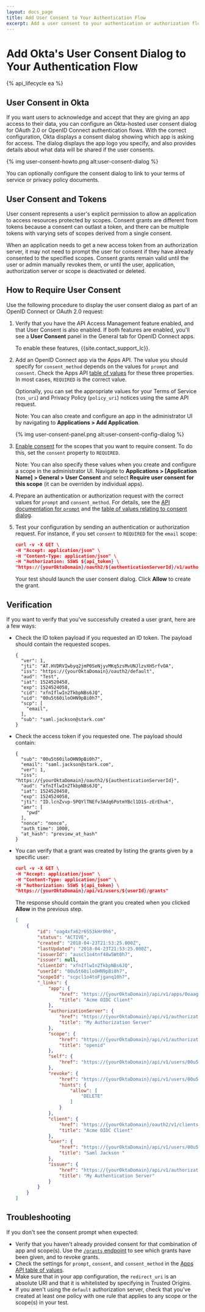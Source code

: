 ```yaml
---
layout: docs_page
title: Add User Consent to Your Authentication Flow
excerpt: Add a user consent to your authentication or authorization flow
---
```

# Add Okta's User Consent Dialog to Your Authentication Flow

{% api_lifecycle ea %}

## User Consent in Okta

If you want users to acknowledge and accept that they are giving an app access to their data, you can configure an Okta-hosted user consent dialog for OAuth 2.0 or OpenID Connect authentication flows. With the correct configuration, Okta displays a consent dialog showing which app is asking for access. The dialog displays the app logo you specify, and also provides details about what data will be shared if the user consents.

{% img user-consent-howto.png alt:user-consent-dialog %}

You can optionally configure the consent dialog to link to your terms of service or privacy policy documents.

## User Consent and Tokens

User consent represents a user's explicit permission to allow an application to access resources protected by scopes. Consent grants are different from tokens because a consent can outlast a token, and there can be multiple tokens with varying sets of scopes derived from a single consent.

When an application needs to get a new access token from an authorization server, it may not need to prompt the user for consent if they have already consented to the specified scopes. Consent grants remain valid until the user or admin manually revokes them, or until the user, application, authorization server or scope is deactivated or deleted.

## How to Require User Consent

Use the following procedure to display the user consent dialog as part of an OpenID Connect or OAuth 2.0 request:

1. Verify that you have the API Access Management feature enabled, and that User Consent is also enabled. If both features are enabled, you'll see a **User Consent** panel in the General tab for OpenID Connect apps.

    To enable these features, {{site.contact_support_lc}}.

2. Add an OpenID Connect app via the Apps API. The value you should specify for `consent_method` depends on the values for `prompt` and `consent`. Check the Apps API [table of values](https://developer.okta.com/docs/api/resources/apps#add-oauth-20-client-application) for these three properties. In most cases, `REQUIRED` is the correct value.

    Optionally, you can set the appropriate values for your Terms of Service (`tos_uri`) and Privacy Policy (`policy_uri`) notices using the same API request.

    Note: You can also create and configure an app in the administrator UI by navigating to **Applications > Add Application**.

    {% img user-consent-panel.png alt:user-consent-config-dialog %}

3. [Enable consent](/docs/api/resources/authorization-servers#create-a-scope) for the scopes that you want to require consent. To do this, set the `consent` property to `REQUIRED`.

    Note: You can also specify these values when you create and configure a scope in the administrator UI. Navigate to **Applications > [Application Name] > General > User Consent** and select **Require user consent for this scope** (it can be overriden by individual apps).

4. Prepare an authentication or authorization request with the correct values for `prompt` and `consent_method`. For details, see the [API documentation for `prompt`](/docs/api/resources/oidc#parameter-details) and the [table of values relating to consent dialog](/docs/api/resources/apps#settings-7).

5. Test your configuration by sending an authentication or authorization request. For instance, if you set `consent` to `REQUIRED` for the `email` scope:

    ~~~json
    curl -v -X GET \
    -H "Accept: application/json" \
    -H "Content-Type: application/json" \
    -H "Authorization: SSWS ${api_token} \
    "https://{yourOktaDomain}/oauth2/${authenticationServerId}/v1/authorize?client_id=${clientId}&response_type=token&response_mode=fragment&scope=email&redirect_uri=http://localhost:54321&state=myState&nonce=${nonce}"
    ~~~

    Your test should launch the user consent dialog. Click **Allow** to create the grant.

## Verification

If you want to verify that you've successfully created a user grant, here are a few ways:

* Check the ID token payload if you requested an ID token. The payload should contain the requested scopes.

    ```
    {
      "ver": 1,
      "jti": "AT.HVDRVIwbyq2jmP0SeNjyvMKq5zsMvUNJlzvXH5rfvOA",
      "iss": "https://{yourOktaDomain}/oauth2/default",
      "aud": "Test",
      "iat": 1524520458,
      "exp": 1524524058,
      "cid": "xfnIflwIn2TkbpNBs6JQ",
      "uid": "00u5t60iloOHN9pBi0h7",
      "scp": [
        "email",
      ],
      "sub": "saml.jackson@stark.com"
    }
    ```

* Check the access token if you requested one. The payload should contain:

    ```
    {
      "sub": "00u5t60iloOHN9pBi0h7",
      "email": "saml.jackson@stark.com",
      "ver": 1,
      "iss": "https://{yourOktaDomain}/oauth2/${authenticationServerId}",
      "aud": "xfnIflwIn2TkbpNBs6JQ",
      "iat": 1524520458,
      "exp": 1524524058,
      "jti": "ID.lcnZvvp-5PQYlTNEfv3Adq6PotmYBcl1D1S-zErEhuk",
      "amr": [
        "pwd"
      ],
      "nonce": "nonce",
      "auth_time": 1000,
      "at_hash": "preview_at_hash"
    }
    ```

* You can verify that a grant was created by listing the grants given by a specific user:

    ```json
    curl -v -X GET \
    -H "Accept: application/json" \
    -H "Content-Type: application/json" \
    -H "Authorization: SSWS ${api_token} \
    "https://{yourOktaDomain}/api/v1/users/${userId}/grants"
    ```

    The response should contain the grant you created when you clicked **Allow** in the previous step.

    ```json
    [
        {
            "id": "oag4xfx62r6S53kHr0h6",
            "status": "ACTIVE",
            "created": "2018-04-23T21:53:25.000Z",
            "lastUpdated": "2018-04-23T21:53:25.000Z",
            "issuerId": "auscl1o4tnf48w5Wt0h7",
            "issuer": null,
            "clientId": "xfnIflwIn2TkbpNBs6JQ",
            "userId": "00u5t60iloOHN9pBi0h7",
            "scopeId": "scpcl1o4toFjganq10h7",
            "_links": {
                "app": {
                    "href": "https://{yourOktaDomain}/api/v1/apps/0oaaggpxeqxTDuP780h7",
                    "title": "Acme OIDC Client"
                },
                "authorizationServer": {
                    "href": "https://{yourOktaDomain}/api/v1/authorizationServers/auscl1o4tnf48w5Wt0h7",
                    "title": "My Authorization Server"
                },
                "scope": {
                    "href": "https://{yourOktaDomain}/api/v1/authorizationServers/auscl1o4tnf48w5Wt0h7/scopes/scpcl1o4toFjganq10h7",
                    "title": "openid"
                },
                "self": {
                    "href": "https://{yourOktaDomain}/api/v1/users/00u5t60iloOHN9pBi0h7/grants/oag4xfx62r6S53kHr0h6"
                },
                "revoke": {
                    "href": "https://{yourOktaDomain}/api/v1/users/00u5t60iloOHN9pBi0h7/grants/oag4xfx62r6S53kHr0h6",
                    "hints": {
                        "allow": [
                            "DELETE"
                        ]
                    }
                },
                "client": {
                    "href": "https://{yourOktaDomain}/oauth2/v1/clients/xfnIflwIn2TkbpNBs6JQ",
                    "title": "Acme OIDC Client"
                },
                "user": {
                    "href": "https://{yourOktaDomain}/api/v1/users/00u5t60iloOHN9pBi0h7",
                    "title": "Saml Jackson "
                },
                "issuer": {
                    "href": "https://{yourOktaDomain}/api/v1/authorizationServers/auscl1o4tnf48w5Wt0h7",
                    "title": "My Authentication Server"
                }
            }
        }
    ]
    ```

## Troubleshooting

If you don't see the consent prompt when expected:

* Verify that you haven't already provided consent for that combination of app and scope(s). Use the [`/grants` endpoint](/docs/api/resources/users#list-grants) to see which grants have been given, and to revoke grants.
* Check the settings for `prompt`, `consent`, and `consent_method` in the [Apps API table of values](https://developer.okta.com/docs/api/resources/apps#add-oauth-20-client-application).
* Make sure that in your app configuration, the `redirect_uri` is an absolute URI and that it is whitelisted by specifying in Trusted Origins.
* If you aren't using the `default` authorization server, check that you've created at least one policy with one rule that applies to any scope or the scope(s) in your test.